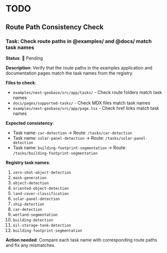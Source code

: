 # TODO

## Route Path Consistency Check

### Task: Check route paths in @examples/ and @docs/ match task names

**Status**: 🔄 Pending

**Description**: Verify that the route paths in the examples application and documentation pages match the task names from the registry.

**Files to check**:

- `examples/next-geobase/src/app/tasks/` - Check route folders match task names
- `docs/pages/supported-tasks/` - Check MDX files match task names
- `examples/next-geobase/src/app/page.tsx` - Check href links match task names

**Expected consistency**:

- Task name: `car-detection` → Route: `/tasks/car-detection`
- Task name: `solar-panel-detection` → Route: `/tasks/solar-panel-detection`
- Task name: `building-footprint-segmentation` → Route: `/tasks/building-footprint-segmentation`

**Registry task names**:

1. `zero-shot-object-detection`
2. `mask-generation`
3. `object-detection`
4. `oriented-object-detection`
5. `land-cover-classification`
6. `solar-panel-detection`
7. `ship-detection`
8. `car-detection`
9. `wetland-segmentation`
10. `building-detection`
11. `oil-storage-tank-detection`
12. `building-footprint-segmentation`

**Action needed**: Compare each task name with corresponding route paths and fix any mismatches.
